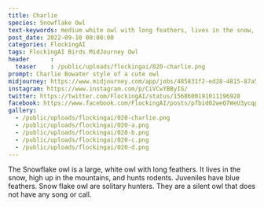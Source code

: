 ```yaml
---
title: Charlie
species: Snowflake Owl
text-keywords: medium white owl with long feathers, lives in the snow, high up in the mountains, hunts rodents, juveniles have blue feathers, solitary hunters, Silent owl that does not have any song or call
post_date: 2022-09-10 00:00:00
categories: FlockingAI
tags: FlockingAI Birds MidJourney Owl
header      :
  teaser    : /public/uploads/flockingai/020-charlie.png
prompt: Charlie Bowater style of a cute owl
midjourney: https://www.midjourney.com/app/jobs/485831f2-ed28-4815-87a5-2fc9b1e12d1c
instagram: https://www.instagram.com/p/CiVCwYBByIG/
twitter: https://twitter.com/FlockingAI/status/1568600191011196928
facebook: https://www.facebook.com/FlockingAI/posts/pfbid02weQ7WeU3ycqpxZ4sUZaCVLHAzJ5vMj18bhujCYbQwrttDvL2motMEwMT98a6QRrwl
gallery: 
  - /public/uploads/flockingai/020-charlie.png
  - /public/uploads/flockingai/020-a.png
  - /public/uploads/flockingai/020-b.png
  - /public/uploads/flockingai/020-c.png
  - /public/uploads/flockingai/020-d.png
---
```


The Snowflake owl is a large, white owl with long feathers. It lives in the snow, high up in the mountains, and hunts rodents. Juveniles have blue feathers. Snow flake owl are solitary hunters. They are a silent owl that does not have any song or call.
